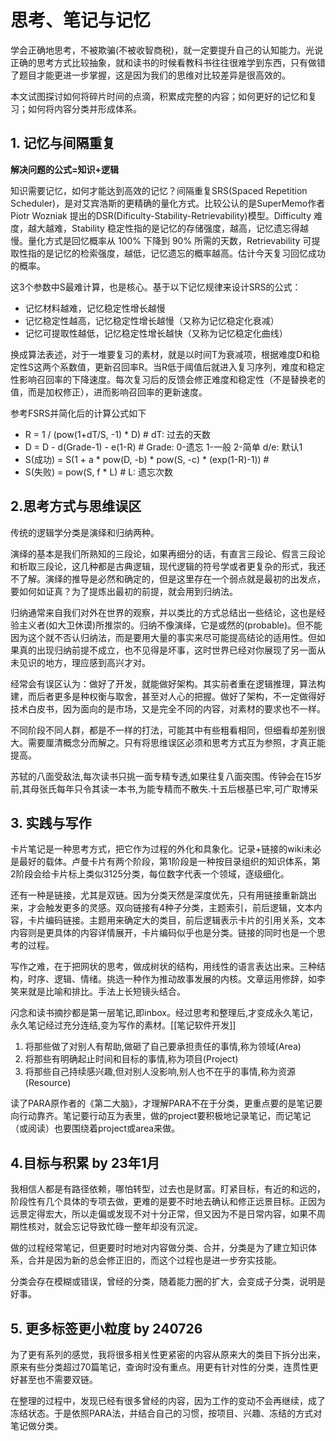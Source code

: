 # 思考、笔记与记忆

学会正确地思考，不被欺骗(不被收智商税)，就一定要提升自己的认知能力。光说正确的思考方式比较抽象，就和读书的时候看教科书往往很难学到东西，只有做错了题目才能更进一步掌握，这是因为我们的思维对比较差异是很高效的。

本文试图探讨如何将碎片时间的点滴，积累成完整的内容；如何更好的记忆和复习；如何将内容分类并形成体系。

## 1. 记忆与间隔重复

**解决问题的公式=知识+逻辑**

知识需要记忆，如何才能达到高效的记忆？间隔重复SRS(Spaced Repetition Scheduler)，是对艾宾浩斯的更精确的量化方式。比较公认的是SuperMemo作者 Piotr Wozniak 提出的DSR(Dificulty-Stability-Retrievability)模型。Difficulty 难度，越大越难，Stability 稳定性指的是记忆的存储强度，越高，记忆遗忘得越慢。量化方式是回忆概率从 100% 下降到 90% 所需的天数，Retrievability 可提取性指的是记忆的检索强度，越低，记忆遗忘的概率越高。估计今天复习回忆成功的概率。

这3个参数中S最难计算，也是核心。基于以下记忆规律来设计SRS的公式：

* 记忆材料越难，记忆稳定性增长越慢
* 记忆稳定性越高，记忆稳定性增长越慢（又称为记忆稳定化衰减）
* 记忆可提取性越低，记忆稳定性增长越快（又称为记忆稳定化曲线）

换成算法表述，对于一堆要复习的素材，就是以时间T为衰减项，根据难度D和稳定性S这两个系数值，更新召回率R。当R低于阈值后就进入复习序列，难度和稳定性影响召回率的下降速度。每次复习后的反馈会修正难度和稳定性（不是替换老的值，而是加权修正），进而影响召回率的更新速度。

参考FSRS并简化后的计算公式如下

* R = 1 / (pow(1+dT/S, -1) * D) # dT: 过去的天数
* D = D - d(Grade-1) - e(1-R) # Grade: 0-遗忘 1-一般 2-简单  d/e: 默认1
* S(成功) = S(1 + a * pow(D, -b) * pow(S, -c) * (exp(1-R)-1)) #
* S(失败) = pow(S, f * L) # L: 遗忘次数

## 2.思考方式与思维误区

传统的逻辑学分类是演绎和归纳两种。

演绎的基本是我们所熟知的三段论，如果再细分的话，有直言三段论、假言三段论和析取三段论，这几种都是古典逻辑，现代逻辑的符号学或者更复杂的形式，我还不了解。演绎的推导是必然和确定的，但是这里存在一个弱点就是最初的出发点，要如何如证真？为了提炼出最初的前提，就会用到归纳法。

归纳通常来自我们对外在世界的观察，并以类比的方式总结出一些结论，这也是经验主义者(如大卫休谟)所推崇的。归纳不像演绎，它是或然的(probable)。但不能因为这个就不否认归纳法，而是要用大量的事实来尽可能提高结论的适用性。但如果真的出现归纳前提不成立，也不见得是坏事，这时世界已经对你展现了另一面从未见识的地方，理应感到高兴才对。

经常会有误区认为：做好了开发，就能做好架构。其实前者重在逻辑推理，算法构建，而后者更多是种权衡与取舍，甚至对人心的把握。做好了架构，不一定做得好技术白皮书，因为面向的是市场，又是完全不同的内容，对素材的要求也不一样。

不同阶段不同人群，都是不一样的打法，可能其中有些粗看相同，但细看却差别很大。需要厘清概念分而解之。只有将思维误区必须和思考方式互为参照，才真正能提高。

苏轼的八面受敌法,每次读书只挑一面专精专透,如果往复八面突围。传钟会在15岁前,其母张氏每年只令其读一本书,为能专精而不散失.十五后根基已牢,可广取博采

## 3. 实践与写作

卡片笔记是一种思考方式，把它作为过程的外化和具象化。记录+链接的wiki未必是最好的载体。卢曼卡片有两个阶段，第1阶段是一种按目录组织的知识体系，第2阶段会给卡片标上类似3125分类，每位数字代表一个领域，逐级细化。

还有一种是链接，尤其是双链。因为分类天然是深度优先，只有用链接重新跳出来，才会触发更多的灵感。双向链接有4种子分类，主题索引，前后逻辑，文本内容，卡片编码链接。主题用来确定大的类目，前后逻辑表示卡片的引用关系，文本内容则是更具体的内容详情展开，卡片编码似乎也是分类。链接的同时也是一个思考的过程。

写作之难，在于把网状的思考，做成树状的结构，用线性的语言表达出来。三种结构，时序、逻辑、情绪。挑选一种作为推动故事发展的内核。文章运用修辞，如李笑来就是比喻和排比。手法上长短镜头结合。

闪念和读书摘抄都是第一层笔记,即inbox。经过思考和整理后,才变成永久笔记，永久笔记经过充分连结,变为写作的素材。[[笔记软件开发]]

1. 将那些做了对别人有帮助,做砸了自己要承担责任的事情,称为领域(Area)
2. 将那些有明确起止时间和目标的事情,称为项目(Project)
3. 将那些自己持续感兴趣,但对别人没影响,别人也不在乎的事情,称为资源(Resource)

读了PARA原作者的《第二大脑》，才理解PARA不在于分类，更重点要的是笔记要向行动靠齐。笔记要行动互为表里，做的project要积极地记录笔记，而记笔记（或阅读）也要围绕着project或area来做。

## 4.目标与积累 by 23年1月

我相信人都是有路径依赖，哪怕转型，过去也是财富。盯紧目标，有近的和远的，阶段性有几个具体的专项去做，更难的是要不时地去确认和修正远景目标。正因为远景定得宏大，所以走偏或发现不对十分正常，但又因为不是日常内容，如果不周期性核对，就会忘记导致忙碌一整年却没有沉淀。

做的过程经常笔记，但更要时时地对内容做分类、合并，分类是为了建立知识体系，合并是因为新的总会修正旧的，而这个过程也是进一步夯实技能。

分类会存在模糊或错误，曾经的分类，随着能力圈的扩大，会变成子分类，说明是好事。

## 5. 更多标签更小粒度 by 240726

为了更有系列的感觉，我将很多相关性更紧密的内容从原来大的类目下拆分出来，原来有些分类超过70篇笔记，查询时没有重点。用更有针对性的分类，连贯性更好甚至也不需要双链。

在整理的过程中，发现已经有很多曾经的内容，因为工作的变动不会再继续，成了冻结状态。于是依照PARA法，并结合自己的习惯，按项目、兴趣、冻结的方式对笔记做分类。
